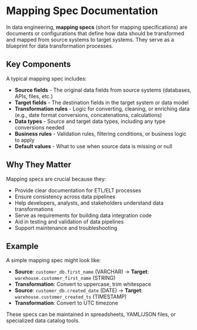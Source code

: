 # Mapping Spec Documentation
In data engineering, **mapping specs** (short for mapping specifications) are documents or configurations that define how data should be transformed and mapped from source systems to target systems. They serve as a blueprint for data transformation processes.

## Key Components

A typical mapping spec includes:

- **Source fields** - The original data fields from source systems (databases, APIs, files, etc.)
- **Target fields** - The destination fields in the target system or data model
- **Transformation rules** - Logic for converting, cleaning, or enriching data (e.g., date format conversions, concatenations, calculations)
- **Data types** - Source and target data types, including any type conversions needed
- **Business rules** - Validation rules, filtering conditions, or business logic to apply
- **Default values** - What to use when source data is missing or null

## Why They Matter

Mapping specs are crucial because they:

- Provide clear documentation for ETL/ELT processes
- Ensure consistency across data pipelines
- Help developers, analysts, and stakeholders understand data transformations
- Serve as requirements for building data integration code
- Aid in testing and validation of data pipelines
- Support maintenance and troubleshooting

## Example

A simple mapping spec might look like:
- **Source**: `customer_db.first_name` (VARCHAR) → **Target**: `warehouse.customer_first_name` (STRING)
- **Transformation**: Convert to uppercase, trim whitespace
- **Source**: `customer_db.created_date` (DATE) → **Target**: `warehouse.customer_created_ts` (TIMESTAMP)
- **Transformation**: Convert to UTC timezone

These specs can be maintained in spreadsheets, YAML/JSON files, or specialized data catalog tools.
